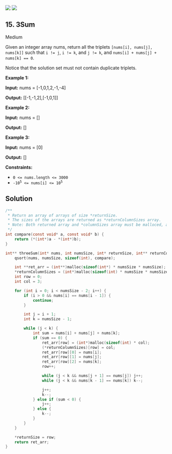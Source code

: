 [![](https://img.shields.io/github/stars/javadev/LeetCode-in-All?label=Stars&style=flat-square)](https://github.com/javadev/LeetCode-in-All)
[![](https://img.shields.io/github/forks/javadev/LeetCode-in-All?label=Fork%20me%20on%20GitHub%20&style=flat-square)](https://github.com/javadev/LeetCode-in-All/fork)

## 15\. 3Sum

Medium

Given an integer array nums, return all the triplets `[nums[i], nums[j], nums[k]]` such that `i != j`, `i != k`, and `j != k`, and `nums[i] + nums[j] + nums[k] == 0`.

Notice that the solution set must not contain duplicate triplets.

**Example 1:**

**Input:** nums = [-1,0,1,2,-1,-4]

**Output:** [[-1,-1,2],[-1,0,1]] 

**Example 2:**

**Input:** nums = []

**Output:** [] 

**Example 3:**

**Input:** nums = [0]

**Output:** [] 

**Constraints:**

*   `0 <= nums.length <= 3000`
*   <code>-10<sup>5</sup> <= nums[i] <= 10<sup>5</sup></code>

## Solution

```c
/**
 * Return an array of arrays of size *returnSize.
 * The sizes of the arrays are returned as *returnColumnSizes array.
 * Note: Both returned array and *columnSizes array must be malloced, assume caller calls free().
 */
int compare(const void* a, const void* b) {
    return (*(int*)a - *(int*)b);
}

int** threeSum(int* nums, int numsSize, int* returnSize, int** returnColumnSizes) {
    qsort(nums, numsSize, sizeof(int), compare);

    int **ret_arr = (int**)malloc(sizeof(int*) * numsSize * numsSize);
    *returnColumnSizes = (int*)malloc(sizeof(int) * numsSize * numsSize);
    int row = 0;
    int col = 3;

    for (int i = 0; i < numsSize - 2; i++) {
        if (i > 0 && nums[i] == nums[i - 1]) {
            continue;
        }

        int j = i + 1;
        int k = numsSize - 1;

        while (j < k) {
            int sum = nums[i] + nums[j] + nums[k];
            if (sum == 0) {
                ret_arr[row] = (int*)malloc(sizeof(int) * col);
                (*returnColumnSizes)[row] = col;
                ret_arr[row][0] = nums[i];
                ret_arr[row][1] = nums[j];
                ret_arr[row][2] = nums[k];
                row++;

                while (j < k && nums[j + 1] == nums[j]) j++;
                while (j < k && nums[k - 1] == nums[k]) k--;

                j++;
                k--;
            } else if (sum < 0) {
                j++;
            } else {
                k--;
            }
        }
    }

    *returnSize = row;
    return ret_arr;
}
```